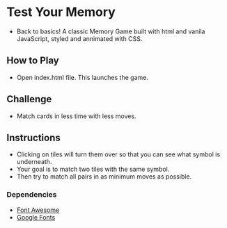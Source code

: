 # Test Your Memory

* Back to basics! A classic Memory Game built with html and vanila JavaScript, styled and annimated with CSS.

## How to Play

* Open index.html file. This launches the game.


## Challenge

* Match cards in less time with less moves.


## Instructions

* Clicking on tiles will turn them over so that you can see what symbol is underneath. 
* Your goal is to match two tiles with the same symbol.
* Then try to match all pairs in as minimum moves as possible.


### Dependencies

* [Font Awesome](https://maxcdn.bootstrapcdn.com/font-awesome/4.6.1/css/font-awesome.min.css)
* [Google Fonts](https://fonts.googleapis.com/css?family=Megrim)
